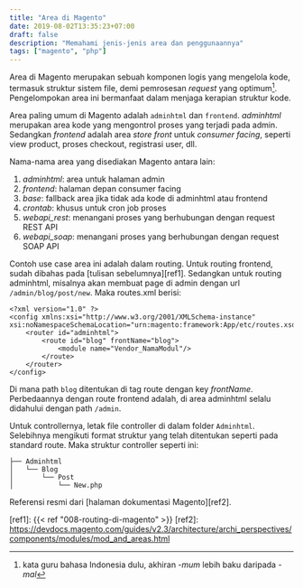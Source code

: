 ```yaml
---
title: "Area di Magento"
date: 2019-08-02T13:35:23+07:00
draft: false
description: "Memahami jenis-jenis area dan penggunaannya"
tags: ["magento", "php"]
---
```


Area di Magento merupakan sebuah komponen logis yang mengelola kode,
termasuk struktur sistem file, demi pemrosesan _request_ yang optimum[^1].
Pengelompokan area ini bermanfaat dalam menjaga kerapian struktur kode.

Area paling umum di Magento adalah `adminhtml` dan `frontend`.
_adminhtml_ merupakan<!--more--> area kode yang mengontrol proses yang terjadi pada admin.
Sedangkan _frontend_ adalah area _store front_ untuk _consumer facing_, seperti view product, proses checkout, registrasi user, dll.

Nama-nama area yang disediakan Magento antara lain:

1. _adminhtml_: area untuk halaman admin
2. _frontend_: halaman depan consumer facing
3. _base_: fallback area jika tidak ada kode di adminhtml atau frontend
4. _crontab_: khusus untuk cron job proses
5. _webapi\_rest_: menangani proses yang berhubungan dengan request REST API
6. _webapi\_soap_: menangani proses yang berhubungan dengan request SOAP API

Contoh use case area ini adalah dalam routing.
Untuk routing frontend, sudah dibahas pada [tulisan sebelumnya][ref1].
Sedangkan untuk routing adminhtml, misalnya akan membuat page di admin
dengan url `/admin/blog/post/new`.
Maka routes.xml berisi:

```
<?xml version="1.0" ?>
<config xmlns:xsi="http://www.w3.org/2001/XMLSchema-instance" xsi:noNamespaceSchemaLocation="urn:magento:framework:App/etc/routes.xsd">
    <router id="adminhtml">
        <route id="blog" frontName="blog">
            <module name="Vendor_NamaModul"/>
        </route>
    </router>
</config>
```
Di mana path `blog` ditentukan di tag route dengan key _frontName_.
Perbedaannya dengan route frontend adalah, di area adminhtml selalu didahului dengan path `/admin`.

Untuk controllernya, letak file controller di dalam folder `Adminhtml`.
Selebihnya mengikuti format struktur yang telah ditentukan seperti pada standard route. Maka struktur controller seperti ini:
```
├── Adminhtml                                                                   
│   └── Blog                                                                                                                        
│       └── Post                                                            
│           └── New.php                                                        
```

Referensi resmi dari [halaman dokumentasi Magento][ref2].

[^1]: kata guru bahasa Indonesia dulu, akhiran _-mum_ lebih baku daripada _-mal_

[ref1]: {{< ref "008-routing-di-magento" >}}
[ref2]: https://devdocs.magento.com/guides/v2.3/architecture/archi_perspectives/components/modules/mod_and_areas.html